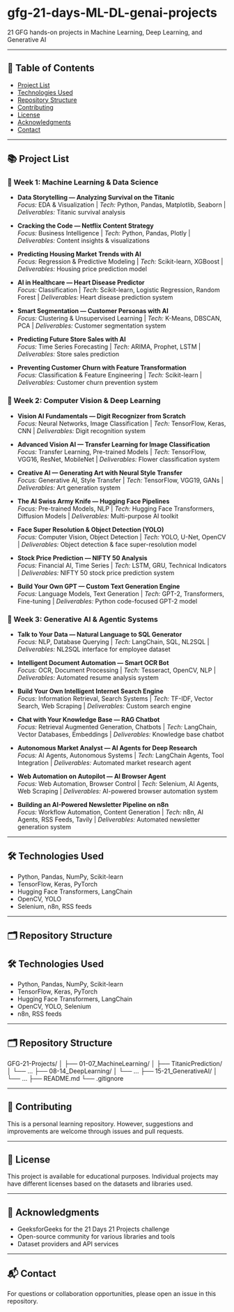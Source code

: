 # gfg-21-days-ML-DL-genai-projects
21 GFG hands-on projects in Machine Learning, Deep Learning, and Generative AI

---

## 🧭 Table of Contents
- [Project List](#project-list)
- [Technologies Used](#technologies-used)
- [Repository Structure](#repository-structure)
- [Contributing](#contributing)
- [License](#license)
- [Acknowledgments](#acknowledgments)
- [Contact](#contact)

---

## 📚 Project List

### 🧠 Week 1: Machine Learning & Data Science
- **Data Storytelling — Analyzing Survival on the Titanic**  
  *Focus:* EDA & Visualization | *Tech:* Python, Pandas, Matplotlib, Seaborn | *Deliverables:* Titanic survival analysis  

- **Cracking the Code — Netflix Content Strategy**  
  *Focus:* Business Intelligence | *Tech:* Python, Pandas, Plotly | *Deliverables:* Content insights & visualizations  

- **Predicting Housing Market Trends with AI**  
  *Focus:* Regression & Predictive Modeling | *Tech:* Scikit-learn, XGBoost | *Deliverables:* Housing price prediction model  

- **AI in Healthcare — Heart Disease Predictor**  
  *Focus:* Classification | *Tech:* Scikit-learn, Logistic Regression, Random Forest | *Deliverables:* Heart disease prediction system  

- **Smart Segmentation — Customer Personas with AI**  
  *Focus:* Clustering & Unsupervised Learning | *Tech:* K-Means, DBSCAN, PCA | *Deliverables:* Customer segmentation system  

- **Predicting Future Store Sales with AI**  
  *Focus:* Time Series Forecasting | *Tech:* ARIMA, Prophet, LSTM | *Deliverables:* Store sales prediction  

- **Preventing Customer Churn with Feature Transformation**  
  *Focus:* Classification & Feature Engineering | *Tech:* Scikit-learn | *Deliverables:* Customer churn prevention system  

### 🧬 Week 2: Computer Vision & Deep Learning
- **Vision AI Fundamentals — Digit Recognizer from Scratch**  
  *Focus:* Neural Networks, Image Classification | *Tech:* TensorFlow, Keras, CNN | *Deliverables:* Digit recognition system  

- **Advanced Vision AI — Transfer Learning for Image Classification**  
  *Focus:* Transfer Learning, Pre-trained Models | *Tech:* TensorFlow, VGG16, ResNet, MobileNet | *Deliverables:* Flower classification system  

- **Creative AI — Generating Art with Neural Style Transfer**  
  *Focus:* Generative AI, Style Transfer | *Tech:* TensorFlow, VGG19, GANs | *Deliverables:* Art generation system  

- **The AI Swiss Army Knife — Hugging Face Pipelines**  
  *Focus:* Pre-trained Models, NLP | *Tech:* Hugging Face Transformers, Diffusion Models | *Deliverables:* Multi-purpose AI toolkit  

- **Face Super Resolution & Object Detection (YOLO)**  
  *Focus:* Computer Vision, Object Detection | *Tech:* YOLO, U-Net, OpenCV | *Deliverables:* Object detection & face super-resolution model  

- **Stock Price Prediction — NIFTY 50 Analysis**  
  *Focus:* Financial AI, Time Series | *Tech:* LSTM, GRU, Technical Indicators | *Deliverables:* NIFTY 50 stock price prediction system  

- **Build Your Own GPT — Custom Text Generation Engine**  
  *Focus:* Language Models, Text Generation | *Tech:* GPT-2, Transformers, Fine-tuning | *Deliverables:* Python code-focused GPT-2 model  

### 🤖 Week 3: Generative AI & Agentic Systems
- **Talk to Your Data — Natural Language to SQL Generator**  
  *Focus:* NLP, Database Querying | *Tech:* LangChain, SQL, NL2SQL | *Deliverables:* NL2SQL interface for employee dataset  

- **Intelligent Document Automation — Smart OCR Bot**  
  *Focus:* OCR, Document Processing | *Tech:* Tesseract, OpenCV, NLP | *Deliverables:* Automated resume analysis system  

- **Build Your Own Intelligent Internet Search Engine**  
  *Focus:* Information Retrieval, Search Systems | *Tech:* TF-IDF, Vector Search, Web Scraping | *Deliverables:* Custom search engine  

- **Chat with Your Knowledge Base — RAG Chatbot**  
  *Focus:* Retrieval Augmented Generation, Chatbots | *Tech:* LangChain, Vector Databases, Embeddings | *Deliverables:* Knowledge base chatbot  

- **Autonomous Market Analyst — AI Agents for Deep Research**  
  *Focus:* AI Agents, Autonomous Systems | *Tech:* LangChain Agents, Tool Integration | *Deliverables:* Automated market research agent  

- **Web Automation on Autopilot — AI Browser Agent**  
  *Focus:* Web Automation, Browser Control | *Tech:* Selenium, AI Agents, Web Scraping | *Deliverables:* AI-powered browser automation system  

- **Building an AI-Powered Newsletter Pipeline on n8n**  
  *Focus:* Workflow Automation, Content Generation | *Tech:* n8n, AI Agents, RSS Feeds, Tavily | *Deliverables:* Automated newsletter generation system  

---

## 🛠 Technologies Used
- Python, Pandas, NumPy, Scikit-learn  
- TensorFlow, Keras, PyTorch  
- Hugging Face Transformers, LangChain  
- OpenCV, YOLO  
- Selenium, n8n, RSS feeds  

---

## 🗂 Repository Structure



## 🛠 Technologies Used
- Python, Pandas, NumPy, Scikit-learn  
- TensorFlow, Keras, PyTorch  
- Hugging Face Transformers, LangChain  
- OpenCV, YOLO, Selenium  
- n8n, RSS feeds  

---

## 🗂 Repository Structure
GFG-21-Projects/
│
├── 01-07_MachineLearning/
│ ├── TitanicPrediction/
│ └── ...
├── 08-14_DeepLearning/
│ └── ...
├── 15-21_GenerativeAI/
│ └── ...
├── README.md
└── .gitignore


---

## 🤝 Contributing
This is a personal learning repository. However, suggestions and improvements are welcome through issues and pull requests.

---

## 📜 License
This project is available for educational purposes. Individual projects may have different licenses based on the datasets and libraries used.

---

## 🌟 Acknowledgments
- GeeksforGeeks for the 21 Days 21 Projects challenge  
- Open-source community for various libraries and tools  
- Dataset providers and API services  

---

## 📬 Contact
For questions or collaboration opportunities, please open an issue in this repository.
